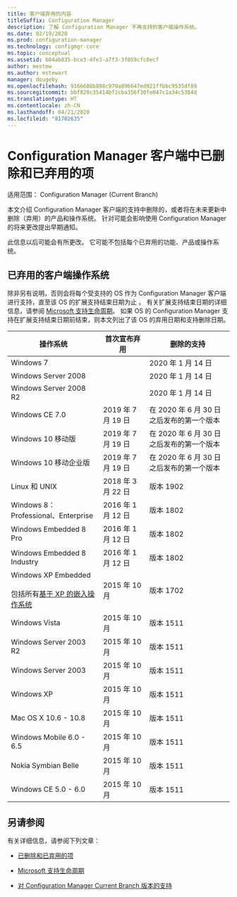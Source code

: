 ```yaml
---
title: 客户端弃用的内容
titleSuffix: Configuration Manager
description: 了解 Configuration Manager 不再支持的客户端操作系统。
ms.date: 02/19/2020
ms.prod: configuration-manager
ms.technology: configmgr-core
ms.topic: conceptual
ms.assetid: 604ab835-bce3-4fe3-a7f3-3f059cfc0ecf
author: mestew
ms.author: mstewart
manager: dougeby
ms.openlocfilehash: 9166608b898c979a896647ed921ffbbc9535df89
ms.sourcegitcommit: bbf820c35414bf2cba356f30fe047c1a34c5384d
ms.translationtype: HT
ms.contentlocale: zh-CN
ms.lasthandoff: 04/21/2020
ms.locfileid: "81702635"
---
```

# <a name="removed-and-deprecated-items-for-configuration-manager-clients"></a>Configuration Manager 客户端中已删除和已弃用的项

适用范围：  Configuration Manager (Current Branch)

本文介绍 Configuration Manager 客户端的支持中删除的，或者将在未来更新中删除（弃用）的产品和操作系统。 针对可能会影响使用 Configuration Manager 的将来更改提出早期通知。  

此信息以后可能会有所更改。 它可能不包括每个已弃用的功能、产品或操作系统。  

## <a name="deprecated-client-operating-systems"></a>已弃用的客户端操作系统  

除非另有说明，否则会将每个受支持的 OS 作为 Configuration Manager 客户端进行支持，直至该 OS 的扩展支持结束日期为止  。 有关扩展支持结束日期的详细信息，请参阅 [Microsoft 支持生命周期](https://support.microsoft.com/lifecycle)。 如果 OS 的 Configuration Manager 支持在扩展支持结束日期前结束，则本文列出了该 OS 的弃用日期和支持删除日期。  

|**操作系统**|**首次宣布弃用**|**删除的支持**|  
|-|-|-|
|Windows 7||2020 年 1 月 14 日|
|Windows Server 2008||2020 年 1 月 14 日|
|Windows Server 2008 R2||2020 年 1 月 14 日|
|Windows CE 7.0|2019 年 7 月 19 日|在 2020 年 6 月 30 日之后发布的第一个版本|
|Windows 10 移动版|2019 年 7 月 19 日|在 2020 年 6 月 30 日之后发布的第一个版本|
|Windows 10 移动企业版|2019 年 7 月 19 日|在 2020 年 6 月 30 日之后发布的第一个版本|
|Linux 和 UNIX|2018 年 3 月 22 日|版本 1902|
|Windows 8：Professional、Enterprise|2016 年 1 月 12 日|版本 1802|
|Windows Embedded 8 Pro|2016 年 1 月 12 日|版本 1802|
|Windows Embedded 8 Industry|2016 年 1 月 12 日|版本 1802|
|Windows XP Embedded <br><br> 包括所有[基于 XP 的嵌入操作系统](../../configs/supported-operating-systems-for-clients-and-devices.md#windows-embedded-computers)|2015 年 10 月|版本 1702|
|Windows Vista|2015 年 10 月|版本 1511|
|Windows Server 2003 R2|2015 年 10 月|版本 1511|
|Windows Server 2003|2015 年 10 月|版本 1511|
|Windows XP|2015 年 10 月|版本 1511|  
|Mac OS X 10.6 - 10.8|2015 年 10 月|版本 1511|  
|Windows Mobile 6.0 - 6.5|2015 年 10 月|版本 1511|  
|Nokia Symbian Belle|2015 年 10 月|版本 1511|  
|Windows CE 5.0 - 6.0|2015 年 10 月|版本 1511|  

## <a name="see-also"></a>另请参阅

有关详细信息，请参阅下列文章：

- [已删除和已弃用的项](removed-and-deprecated.md)  

- [Microsoft 支持生命周期](https://support.microsoft.com/lifecycle)  

- [对 Configuration Manager Current Branch 版本的支持](../../../servers/manage/current-branch-versions-supported.md)  
